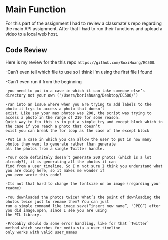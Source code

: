 # **Main Function**
  For this part of the assignment I had to review a classmate's repo regarding the main API assignment. After that I had to run their functions and upload a video to a local web host.

## **Code Review**
   Here is my review for the this repo `https://github.com/BoxiHuang/EC500`.

   -Can’t even tell which file to use so I think I'm using the first file I found
   
   -Can’t even run it from the beginning
   	
   	-you need to put in a case in which it can take someone else’s directory not your own ('/Users/borishuang/Desktop/EC500/‘)
   	
   	-ran into an issue where when you are trying to add labels to the photo it trys to access a photo that doesn’t 
   	exist. Like say your max photos was 200, the script was trying to access a photo in the range of 210 for some reason. 
   	Quick way to fix this is to put a simple try and except block which in the case if you reach a photo that doesn’t 
   	exist you can break the for loop as the case of the except block
   	
   	-Put in a case in which you can allow the user to put in how many photos they want to generate rather than generate 
   	all the photos from a single Twitter handle. 
   	
   	-Your code definitely doesn’t generate 200 photos (which is a lot already?), it is generating all the photos it can 
   	find from a user_timeline. So I'm not sure I think you understand what you are doing here, so it makes me wonder if 
   	you even wrote this code?
   	
   	-Its not that hard to change the fontsize on an image (regarding your readme)
   	
   	-You downloaded the photos twice? What’s the point of downloading the photos twice just to rename them? You can just 
   	run a simple command like image.save(“insert new name”, "JPEG”) after you did image.open, since I see you are using 
   	the PIL library. 
   	
   	-Probably should do some error handling, like for that `Twitter` method which searches for media via a user_timeline 
   	only works with valid user_names